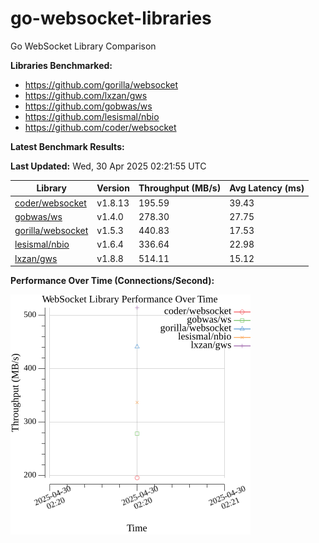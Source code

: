 # go-websocket-libraries

Go WebSocket Library Comparison

**Libraries Benchmarked:**

- https://github.com/gorilla/websocket
- https://github.com/lxzan/gws
- https://github.com/gobwas/ws
- https://github.com/lesismal/nbio
- https://github.com/coder/websocket

**Latest Benchmark Results:**






<!-- BENCHMARK_TABLE_START -->
**Last Updated:** Wed, 30 Apr 2025 02:21:55 UTC

| Library                                         | Version         | Throughput (MB/s) | Avg Latency (ms) |
| ----------------------------------------------- | --------------- | ----------------- | ---------------- |
| [coder/websocket](https://github.com/coder/websocket) | v1.8.13 | 195.59 | 39.43 |
| [gobwas/ws](https://github.com/gobwas/ws) | v1.4.0 | 278.30 | 27.75 |
| [gorilla/websocket](https://github.com/gorilla/websocket) | v1.5.3 | 440.83 | 17.53 |
| [lesismal/nbio](https://github.com/lesismal/nbio) | v1.6.4 | 336.64 | 22.98 |
| [lxzan/gws](https://github.com/lxzan/gws) | v1.8.8 | 514.11 | 15.12 |
<!-- BENCHMARK_TABLE_END -->






**Performance Over Time (Connections/Second):**

![Benchmark Performance Graph](benchmark_performance.png)